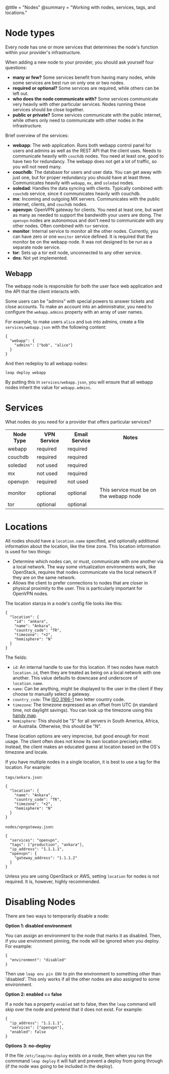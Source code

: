 @title = "Nodes"
@summary = "Working with nodes, services, tags, and locations."

Node types
================================

Every node has one or more services that determines the node's function within your provider's infrastructure.

When adding a new node to your provider, you should ask yourself four questions:

* **many or few?** Some services benefit from having many nodes, while some services are best run on only one or two nodes.
* **required or optional?** Some services are required, while others can be left out.
* **who does the node communicate with?** Some services communicate very heavily with other particular services. Nodes running these services should be close together.
* **public or private?** Some services communicate with the public internet, while others only need to communicate with other nodes in the infrastructure.

Brief overview of the services:

* **webapp**: The web application. Runs both webapp control panel for users and admins as well as the REST API that the client uses. Needs to communicate heavily with `couchdb` nodes. You need at least one, good to have two for redundancy. The webapp does not get a lot of traffic, so you will not need many.
* **couchdb**: The database for users and user data. You can get away with just one, but for proper redundancy you should have at least three. Communicates heavily with `webapp`, `mx`, and `soledad` nodes.
* **soledad**: Handles the data syncing with clients. Typically combined with `couchdb` service, since it communicates heavily with couchdb.
* **mx**: Incoming and outgoing MX servers. Communicates with the public internet, clients, and `couchdb` nodes.
* **openvpn**: OpenVPN gateway for clients. You need at least one, but want as many as needed to support the bandwidth your users are doing. The `openvpn` nodes are autonomous and don't need to communicate with any other nodes. Often combined with `tor` service.
* **monitor**: Internal service to monitor all the other nodes. Currently, you can have zero or one `monitor` service defined. It is required that the monitor be on the webapp node. It was not designed to be run as a separate node service.
* **tor**: Sets up a tor exit node, unconnected to any other service.
* **dns**: Not yet implemented.

Webapp
-----------------------------------

The webapp node is responsible for both the user face web application and the API that the client interacts with.

Some users can be "admins" with special powers to answer tickets and close accounts. To make an account into an administrator, you need to configure the `webapp.admins` property with an array of user names.

For example, to make users `alice` and `bob` into admins, create a file `services/webapp.json` with the following content:

    {
      "webapp": {
        "admins": ["bob", "alice"]
      }
    }

And then redeploy to all webapp nodes:

    leap deploy webapp

By putting this in `services/webapp.json`, you will ensure that all webapp nodes inherit the value for `webapp.admins`.

Services
================================

What nodes do you need for a provider that offers particular services?

<table class="table table-striped">
<tr>
  <th>Node Type</th>
  <th>VPN Service</th>
  <th>Email Service</th>
  <th>Notes</th>
</tr>
<tr>
  <td>webapp</td>
  <td>required</td>
  <td>required</td>
  <td></td>
</tr>
<tr>
  <td>couchdb</td>
  <td>required</td>
  <td>required</td>
<td></td>
</tr>
<tr>
  <td>soledad</td>
  <td>not used</td>
  <td>required</td>
<td></td>
</tr>
<tr>
  <td>mx</td>
  <td>not used</td>
  <td>required</td>
  <td></td>
</tr>
<tr>
  <td>openvpn</td>
  <td>required</td>
  <td>not used</td>
  <td></td>
</tr>
<tr>
  <td>monitor</td>
  <td>optional</td>
  <td>optional</td>
  <td>This service must be on the webapp node</td>
</tr>
<tr>
  <td>tor</td>
  <td>optional</td>
  <td>optional</td>
  <td></td>
</tr>
</table>

Locations
================================

All nodes should have a `location.name` specified, and optionally additional information about the location, like the time zone. This location information is used for two things:

* Determine which nodes can, or must, communicate with one another via a local network. The way some virtualization environments work, like OpenStack, requires that nodes communicate via the local network if they are on the same network.
* Allows the client to prefer connections to nodes that are closer in physical proximity to the user. This is particularly important for OpenVPN nodes.

The location stanza in a node's config file looks like this:

    {
      "location": {
        "id": "ankara",
        "name": "Ankara",
        "country_code": "TR",
        "timezone": "+2",
        "hemisphere": "N"
      }
    }

The fields:

* `id`: An internal handle to use for this location. If two nodes have match `location.id`, then they are treated as being on a local network with one another. This value defaults to downcase and underscore of `location.name`.
* `name`: Can be anything, might be displayed to the user in the client if they choose to manually select a gateway.
* `country_code`: The [ISO 3166-1](https://en.wikipedia.org/wiki/ISO_3166-1) two letter country code.
* `timezone`: The timezone expressed as an offset from UTC (in standard time, not daylight savings). You can look up the timezone using this [handy map](http://www.timeanddate.com/time/map/).
* `hemisphere`: This should be "S" for all servers in South America, Africa, or Australia. Otherwise, this should be "N".

These location options are very imprecise, but good enough for most usage. The client often does not know its own location precisely either. Instead, the client makes an educated guess at location based on the OS's timezone and locale.

If you have multiple nodes in a single location, it is best to use a tag for the location. For example:

`tags/ankara.json`:

    {
      "location": {
        "name": "Ankara",
        "country_code": "TR",
        "timezone": "+2",
        "hemisphere": "N"
      }
    }

`nodes/vpngateway.json`:

    {
      "services": "openvpn",
      "tags": ["production", "ankara"],
      "ip_address": "1.1.1.1",
      "openvpn": {
        "gateway_address": "1.1.1.2"
      }
    }

Unless you are using OpenStack or AWS, setting `location` for nodes is not required. It is, however, highly recommended.

Disabling Nodes
=====================================

There are two ways to temporarily disable a node:

**Option 1: disabled environment**

You can assign an environment to the node that marks it as disabled. Then, if you use environment pinning, the node will be ignored when you deploy. For example:

    {
      "environment": "disabled"
    }

Then use `leap env pin ENV` to pin the environment to something other than 'disabled'. This only works if all the other nodes are also assigned to some environment.

**Option 2: enabled == false**

If a node has a property `enabled` set to false, then the `leap` command will skip over the node and pretend that it does not exist. For example:

    {
      "ip_address": "1.1.1.1",
      "services": ["openvpn"],
      "enabled": false
    }

**Options 3: no-deploy**

If the file `/etc/leap/no-deploy` exists on a node, then when you run the commmand `leap deploy` it will halt and prevent a deploy from going through (if the node was going to be included in the deploy).
